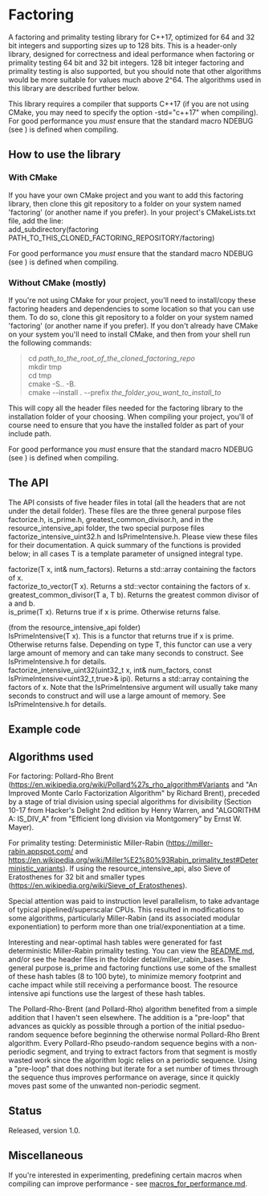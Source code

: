 # Factoring

A factoring and primality testing library for C++17, optimized for 64 and 32 bit integers and supporting sizes up to 128 bits.  This is a header-only library, designed for correctness and ideal performance when factoring or primality testing 64 bit and 32 bit integers.  128 bit integer factoring and primality testing is also supported, but you should note that other algorithms would be more suitable for values much above 2^64.  The algorithms used in this library are described further below.

This library requires a compiler that supports C++17 (if you are not using CMake, you may need to specify the option -std="c++17" when compiling).
For good performance you *must* ensure that the standard macro NDEBUG (see <cassert>) is defined when compiling.

## How to use the library

### With CMake

If you have your own CMake project and you want to add this factoring library, then clone this git repository to a folder on your system named 'factoring' (or another name if you prefer).  In your project's CMakeLists.txt file, add the line:  
add_subdirectory(factoring  PATH_TO_THIS_CLONED_FACTORING_REPOSITORY/factoring)

For good performance you *must* ensure that the standard macro NDEBUG (see <cassert>) is defined when compiling.

### Without CMake (mostly)

If you're not using CMake for your project, you'll need to install/copy these factoring headers and dependencies to some location so that you can use them.  To do so, clone this git repository to a folder on your system named 'factoring' (or another name if you prefer).  If you don't already have CMake on your system you'll need to install CMake, and then from your shell run the following commands:  

>cd *path_to_the_root_of_the_cloned_factoring_repo*  
>mkdir tmp  
>cd tmp  
>cmake -S.. -B.  
>cmake --install . --prefix *the_folder_you_want_to_install_to*  

This will copy all the header files needed for the factoring library to the installation folder of your choosing.
When compiling your project, you'll of course need to ensure that you have the installed folder as part of your include path.  

For good performance you *must* ensure that the standard macro NDEBUG (see <cassert>) is defined when compiling.

## The API

The API consists of five header files in total (all the headers that are not under the detail folder).  These files are the three general purpose files factorize.h, is_prime.h, greatest_common_divisor.h, and in the resource_intensive_api folder, the two special purpose files factorize_intensive_uint32.h and IsPrimeIntensive.h.  Please view these files for their documentation.  A quick summary of the functions is provided below; in all cases T is a template parameter of unsigned integral type.  

factorize(T x, int& num_factors).  Returns a std::array containing the factors of x.  
factorize_to_vector(T x).  Returns a std::vector containing the factors of x.  
greatest_common_divisor(T a, T b).  Returns the greatest common divisor of a and b.  
is_prime(T x).  Returns true if x is prime.  Otherwise returns false.  

(from the resource_intensive_api folder)  
IsPrimeIntensive(T x).  This is a functor that returns true if x is prime.  Otherwise returns false.  Depending on type T, this functor can use a very large amount of memory and can take many seconds to construct.  See IsPrimeIntensive.h for details.  
factorize_intensive_uint32(uint32_t x, int& num_factors, const IsPrimeIntensive<uint32_t,true>& ipi).  Returns a std::array containing the factors of x.  Note that the IsPrimeIntensive argument will usually take many seconds to construct and will use a large amount of memory.  See IsPrimeIntensive.h for details.  

## Example code

## Algorithms used

For factoring: Pollard-Rho Brent (https://en.wikipedia.org/wiki/Pollard%27s_rho_algorithm#Variants and "An Improved Monte Carlo Factorization Algorithm" by Richard Brent),
preceded by a stage of trial division using special algorithms for divisibility (Section 10-17 from Hacker's Delight 2nd edition by Henry Warren, and "ALGORITHM A: IS_DIV_A" from "Efficient long division via Montgomery" by Ernst W. Mayer).  

For primality testing: Deterministic Miller-Rabin (https://miller-rabin.appspot.com/ and https://en.wikipedia.org/wiki/Miller%E2%80%93Rabin_primality_test#Deterministic_variants).  If using the resource_intensive_api, also Sieve of Eratosthenes for 32 bit and smaller types (https://en.wikipedia.org/wiki/Sieve_of_Eratosthenes).

Special attention was paid to instruction level parallelism, to take advantage of typical pipelined/superscalar CPUs.  This resulted in modifications to some algorithms, particularly Miller-Rabin (and its associated modular exponentiation) to perform more than one trial/exponentiation at a time.

Interesting and near-optimal hash tables were generated for fast deterministic Miller-Rabin primality testing.  You can view the [README.md](https://github.com/hurchalla/factoring/blob/master/include/hurchalla/factoring/detail/miller_rabin_bases/README.TXT), and/or see the header files in the folder detail/miller_rabin_bases.  The general purpose is_prime and factoring functions use some of the smallest of these hash tables (8 to 100 byte), to minimize memory footprint and cache impact while still receiving a performance boost.  The resource intensive api functions use the largest of these hash tables.

The Pollard-Rho-Brent (and Pollard-Rho) algorithm benefited from a simple addition that I haven't seen elsewhere.  The addition is a "pre-loop" that advances as quickly as possible through a portion of the initial pseduo-random sequence before beginning the otherwise normal Pollard-Rho Brent algorithm.  Every Pollard-Rho pseudo-random sequence begins with a non-periodic segment, and trying to extract factors from that segment is mostly wasted work since the algorithm logic relies on a periodic sequence.  Using a "pre-loop" that does nothing but iterate for a set number of times through the sequence thus improves performance on average, since it quickly moves past some of the unwanted non-periodic segment.

## Status
Released, version 1.0.

## Miscellaneous
If you're interested in experimenting, predefining certain macros when compiling can improve performance - see [macros_for_performance.md](macros_for_performance.md).
